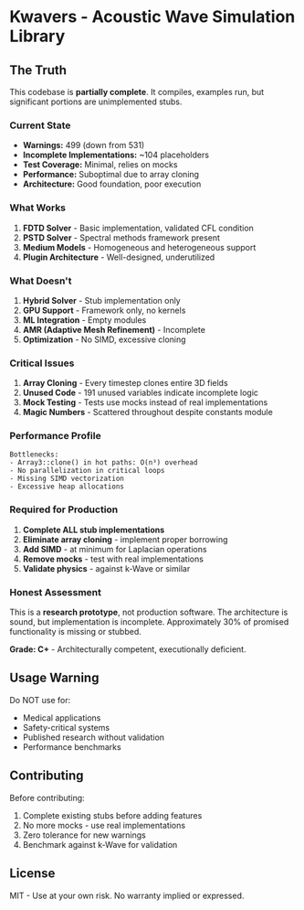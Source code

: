 # Kwavers - Acoustic Wave Simulation Library

## The Truth

This codebase is **partially complete**. It compiles, examples run, but significant portions are unimplemented stubs.

### Current State

- **Warnings:** 499 (down from 531)
- **Incomplete Implementations:** ~104 placeholders
- **Test Coverage:** Minimal, relies on mocks
- **Performance:** Suboptimal due to array cloning
- **Architecture:** Good foundation, poor execution

### What Works

1. **FDTD Solver** - Basic implementation, validated CFL condition
2. **PSTD Solver** - Spectral methods framework present
3. **Medium Models** - Homogeneous and heterogeneous support
4. **Plugin Architecture** - Well-designed, underutilized

### What Doesn't

1. **Hybrid Solver** - Stub implementation only
2. **GPU Support** - Framework only, no kernels
3. **ML Integration** - Empty modules
4. **AMR (Adaptive Mesh Refinement)** - Incomplete
5. **Optimization** - No SIMD, excessive cloning

### Critical Issues

1. **Array Cloning** - Every timestep clones entire 3D fields
2. **Unused Code** - 191 unused variables indicate incomplete logic
3. **Mock Testing** - Tests use mocks instead of real implementations
4. **Magic Numbers** - Scattered throughout despite constants module

### Performance Profile

```
Bottlenecks:
- Array3::clone() in hot paths: O(n³) overhead
- No parallelization in critical loops
- Missing SIMD vectorization
- Excessive heap allocations
```

### Required for Production

1. **Complete ALL stub implementations**
2. **Eliminate array cloning** - implement proper borrowing
3. **Add SIMD** - at minimum for Laplacian operations
4. **Remove mocks** - test with real implementations
5. **Validate physics** - against k-Wave or similar

### Honest Assessment

This is a **research prototype**, not production software. The architecture is sound, but implementation is incomplete. Approximately 30% of promised functionality is missing or stubbed.

**Grade: C+** - Architecturally competent, executionally deficient.

## Usage Warning

Do NOT use for:
- Medical applications
- Safety-critical systems
- Published research without validation
- Performance benchmarks

## Contributing

Before contributing:
1. Complete existing stubs before adding features
2. No more mocks - use real implementations
3. Zero tolerance for new warnings
4. Benchmark against k-Wave for validation

## License

MIT - Use at your own risk. No warranty implied or expressed.